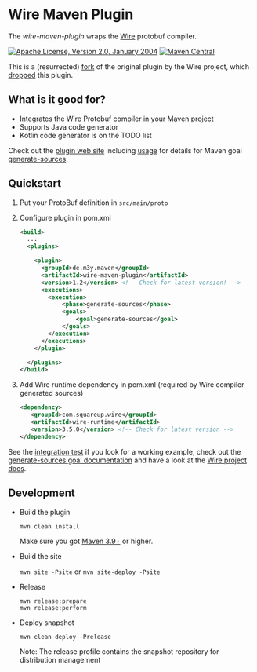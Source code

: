 Wire Maven Plugin
==================================

The *wire-maven-plugin* wraps the [Wire](https://square.github.io/wire/) protobuf compiler.

[![Apache License, Version 2.0, January 2004](https://img.shields.io/github/license/apache/maven.svg?label=License)](LICENSE)
[![Maven Central](https://img.shields.io/maven-central/v/de.m3y.maven/wire-maven-plugin.svg)](http://search.maven.org/#search%7Cga%7C1%7Cde.m3y.maven.wire-maven-plugin)

This is a (resurrected) [fork](https://github.com/square/wire/tree/3.0.2/wire-maven-plugin) of the original plugin by the Wire project,
which [dropped](https://github.com/square/wire/pull/1326) this plugin.

What is it good for?
--------------------

* Integrates the [Wire](https://square.github.io/wire/) Protobuf compiler in your Maven project
* Supports Java code generator
* Kotlin code generator is on the TODO list

Check out the [plugin web site][site] including [usage][site_usage] for details for Maven goal [generate-sources](https://marcelmay.github.io/wire-maven-plugin/generate-sources-mojo.html).

[site]: http://marcelmay.github.io/wire-maven-plugin/
[site_usage]: https://marcelmay.github.io/wire-maven-plugin/usage.html
[repo-snapshot]: https://oss.sonatype.org/content/repositories/snapshots/de/m3y/maven/wire-maven-plugin/

Quickstart
----------

1. Put your ProtoBuf definition in ```src/main/proto```

2. Configure plugin in pom.xml
   ```xml
   <build>
     ...
     <plugins>
   
       <plugin>
         <groupId>de.m3y.maven</groupId>
         <artifactId>wire-maven-plugin</artifactId>
         <version>1.2</version> <!-- Check for latest version! -->
         <executions>
           <execution>
               <phase>generate-sources</phase>
               <goals>
                   <goal>generate-sources</goal>
               </goals>
           </execution>
         </executions>
       </plugin>
   
     </plugins>
   </build>
   ```

3. Add Wire runtime dependency in pom.xml (required by Wire compiler generated sources)
   ```xml
   <dependency>
      <groupId>com.squareup.wire</groupId>                                                                                             
      <artifactId>wire-runtime</artifactId>                                                                                            
      <version>3.5.0</version> <!-- Check for latest version -->
   </dependency>
   ```

See the [integration test](src/it/generate-java) if you look for a working example,
check out the [generate-sources goal documentation](https://marcelmay.github.io/wire-maven-plugin/generate-sources-mojo.html)
and have a look at the [Wire project docs](https://square.github.io/wire/).

Development
-----------

* Build the plugin

  ```mvn clean install```

  Make sure you got [Maven 3.9+][maven_download] or higher.

* Build the site

  ```mvn site -Psite```
  or
  ```mvn site-deploy -Psite```

* Release

    ```
    mvn release:prepare
    mvn release:perform
    ```

* Deploy snapshot

  ```mvn clean deploy -Prelease```

  Note: The release profile contains the snapshot repository for distribution management

[maven_download]: http://maven.apache.org

